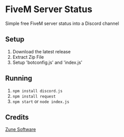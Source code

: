 # FiveM Server Status

Simple free FiveM server status into a Discord channel

## Setup

1. Download the latest release
2. Extract Zip File
3. Setup 'botconfig.js' and 'index.js'

## Running

1. ```npm install discord.js```
2. ```npm install request```
2. ```npm start``` or ```node index.js```

## Credits
[Zune Software](https://discord.gg/H7ceBHwSVU/)
